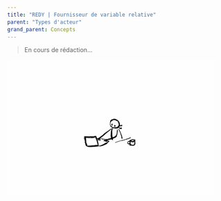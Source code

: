 ```yaml
---
title: "REDY | Fournisseur de variable relative"
parent: "Types d'acteur"
grand_parent: Concepts
---
```



> En cours de rédaction...

![SynApps](../../assets/under-progress.gif)
